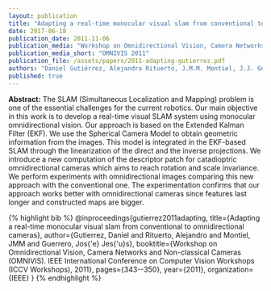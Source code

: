 ```yaml
---
layout: publication
title: "Adapting a real-time monocular visual slam from conventional to omnidirectional cameras"
date: 2017-06-18
publication_date: 2011-11-06
publication_media: "Workshop on Omnidirectional Vision, Camera Networks and Non-classical Cameras (OMNIVIS). IEEE International Conference on Computer Vision Workshops (ICCV Workshops), 2011"
publication_media_short: "OMNIVIS 2011"
publication_file: /assets/papers/2011-adapting-gutierrez.pdf
authors: "Daniel Gutiérrez, Alejandro Rituerto, J.M.M. Montiel, J.J. Guerrero"
published: true
---
```


**Abstract:**
The SLAM (Simultaneous Localization and Mapping) problem is one of the essential challenges for the current robotics. Our main objective in this work is to develop a real-time visual SLAM system using monocular omnidirectional vision. Our approach is based on the Extended Kalman Filter (EKF). We use the Spherical Camera Model to obtain geometric information from the images. This model is integrated in the EKF-based SLAM through the linearization of the direct and the inverse projections. We introduce a new computation of the descriptor patch for catadioptric omnidirectional cameras which aims to reach rotation and scale invariance. We perform experiments with omnidirectional images comparing this new approach with the conventional one. The experimentation confirms that our approach works better with omnidirectional cameras since features last longer and constructed maps are bigger.

{% highlight bib %}
  @inproceedings{gutierrez2011adapting,
    title={Adapting a real-time monocular visual slam from conventional to omnidirectional cameras},
    author={Gutierrez, Daniel and Rituerto, Alejandro and Montiel, JMM and Guerrero, Jos{\'e} Jes{\'u}s},
    booktitle={Workshop on Omnidirectional Vision, Camera Networks and Non-classical Cameras (OMNIVIS). IEEE International Conference on Computer Vision Workshops (ICCV Workshops), 2011},
    pages={343--350},
    year={2011},
    organization={IEEE}
  }
{% endhighlight %}
